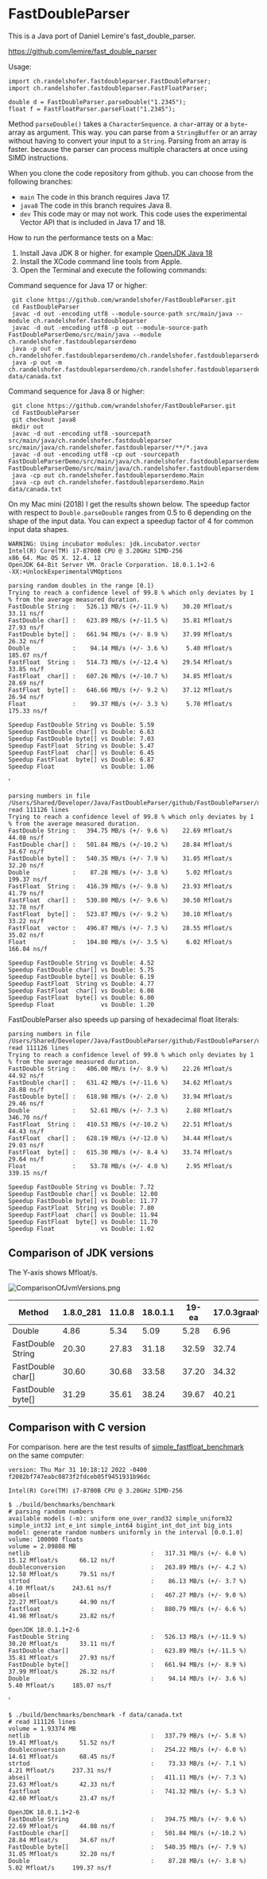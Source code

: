 # FastDoubleParser

This is a Java port of Daniel Lemire's fast_double_parser.

https://github.com/lemire/fast_double_parser

Usage:

    import ch.randelshofer.fastdoubleparser.FastDoubleParser;
    import ch.randelshofer.fastdoubleparser.FastFloatParser;

    double d = FastDoubleParser.parseDouble("1.2345");
    float f = FastFloatParser.parseFloat("1.2345");

Method `parseDouble()` takes a `CharacterSequence`. a `char`-array or a `byte`-array as argument. This way. you can
parse from a `StringBuffer` or an array without having to convert your input to a `String`. Parsing from an array is
faster. because the parser can process multiple characters at once using SIMD instructions.

When you clone the code repository from github. you can choose from the following branches:

- `main` The code in this branch requires Java 17.
- `java8` The code in this branch requires Java 8.
- `dev` This code may or may not work. This code uses the experimental Vector API that is included in Java 17 and 18.

How to run the performance tests on a Mac:

1. Install Java JDK 8 or higher. for example [OpenJDK Java 18](https://jdk.java.net/18/)
2. Install the XCode command line tools from Apple.
3. Open the Terminal and execute the following commands:

Command sequence for Java 17 or higher:

     git clone https://github.com/wrandelshofer/FastDoubleParser.git
     cd FastDoubleParser 
     javac -d out -encoding utf8 --module-source-path src/main/java --module ch.randelshofer.fastdoubleparser    
     javac -d out -encoding utf8 -p out --module-source-path FastDoubleParserDemo/src/main/java --module ch.randelshofer.fastdoubleparserdemo
     java -p out -m ch.randelshofer.fastdoubleparserdemo/ch.randelshofer.fastdoubleparserdemo.Main  
     java -p out -m ch.randelshofer.fastdoubleparserdemo/ch.randelshofer.fastdoubleparserdemo.Main data/canada.txt   

Command sequence for Java 8 or higher:

     git clone https://github.com/wrandelshofer/FastDoubleParser.git
     cd FastDoubleParser 
     git checkout java8
     mkdir out
     javac -d out -encoding utf8 -sourcepath src/main/java/ch.randelshofer.fastdoubleparser src/main/java/ch.randelshofer.fastdoubleparser/**/*.java    
     javac -d out -encoding utf8 -cp out -sourcepath FastDoubleParserDemo/src/main/java/ch.randelshofer.fastdoubleparserdemo FastDoubleParserDemo/src/main/java/ch.randelshofer.fastdoubleparserdemo/**/*.java
     java -cp out ch.randelshofer.fastdoubleparserdemo.Main  
     java -cp out ch.randelshofer.fastdoubleparserdemo.Main data/canada.txt   

On my Mac mini (2018) I get the results shown below. The speedup factor with respect to `Double.parseDouble` ranges from
0.5 to 6 depending on the shape of the input data. You can expect a speedup factor of 4 for common input data shapes.

    WARNING: Using incubator modules: jdk.incubator.vector
    Intel(R) Core(TM) i7-8700B CPU @ 3.20GHz SIMD-256
    x86_64. Mac OS X. 12.4. 12
    OpenJDK 64-Bit Server VM. Oracle Corporation. 18.0.1.1+2-6
    -XX:+UnlockExperimentalVMOptions
    
    parsing random doubles in the range [0.1)
    Trying to reach a confidence level of 99.8 % which only deviates by 1 % from the average measured duration.
    FastDouble String :   526.13 MB/s (+/-11.9 %)    30.20 Mfloat/s    33.11 ns/f
    FastDouble char[] :   623.89 MB/s (+/-11.5 %)    35.81 Mfloat/s    27.93 ns/f
    FastDouble byte[] :   661.94 MB/s (+/- 8.9 %)    37.99 Mfloat/s    26.32 ns/f
    Double            :    94.14 MB/s (+/- 3.6 %)     5.40 Mfloat/s   185.07 ns/f
    FastFloat  String :   514.73 MB/s (+/-12.4 %)    29.54 Mfloat/s    33.85 ns/f
    FastFloat  char[] :   607.26 MB/s (+/-10.7 %)    34.85 Mfloat/s    28.69 ns/f
    FastFloat  byte[] :   646.66 MB/s (+/- 9.2 %)    37.12 Mfloat/s    26.94 ns/f
    Float             :    99.37 MB/s (+/- 3.3 %)     5.70 Mfloat/s   175.33 ns/f
    
    Speedup FastDouble String vs Double: 5.59
    Speedup FastDouble char[] vs Double: 6.63
    Speedup FastDouble byte[] vs Double: 7.03
    Speedup FastFloat  String vs Double: 5.47
    Speedup FastFloat  char[] vs Double: 6.45
    Speedup FastFloat  byte[] vs Double: 6.87
    Speedup Float             vs Double: 1.06

'

    parsing numbers in file /Users/Shared/Developer/Java/FastDoubleParser/github/FastDoubleParser/data/canada.txt
    read 111126 lines
    Trying to reach a confidence level of 99.8 % which only deviates by 1 % from the average measured duration.
    FastDouble String :   394.75 MB/s (+/- 9.6 %)    22.69 Mfloat/s      44.08 ns/f
    FastDouble char[] :   501.84 MB/s (+/-10.2 %)    28.84 Mfloat/s      34.67 ns/f
    FastDouble byte[] :   540.35 MB/s (+/- 7.9 %)    31.05 Mfloat/s      32.20 ns/f
    Double            :    87.28 MB/s (+/- 3.8 %)     5.02 Mfloat/s     199.37 ns/f
    FastFloat  String :   416.39 MB/s (+/- 9.8 %)    23.93 Mfloat/s      41.79 ns/f
    FastFloat  char[] :   530.80 MB/s (+/- 9.6 %)    30.50 Mfloat/s      32.78 ns/f
    FastFloat  byte[] :   523.87 MB/s (+/- 9.2 %)    30.10 Mfloat/s      33.22 ns/f
    FastFloat  vector :   496.87 MB/s (+/- 7.3 %)    28.55 Mfloat/s      35.02 ns/f
    Float             :   104.80 MB/s (+/- 3.5 %)     6.02 Mfloat/s     166.04 ns/f
    
    Speedup FastDouble String vs Double: 4.52
    Speedup FastDouble char[] vs Double: 5.75
    Speedup FastDouble byte[] vs Double: 6.19
    Speedup FastFloat  String vs Double: 4.77
    Speedup FastFloat  char[] vs Double: 6.08
    Speedup FastFloat  byte[] vs Double: 6.00
    Speedup Float             vs Double: 1.20

FastDoubleParser also speeds up parsing of hexadecimal float literals:

    parsing numbers in file /Users/Shared/Developer/Java/FastDoubleParser/github/FastDoubleParser/data/canada_hex.txt
    read 111126 lines
    Trying to reach a confidence level of 99.8 % which only deviates by 1 % from the average measured duration.
    FastDouble String :   406.00 MB/s (+/- 8.9 %)    22.26 Mfloat/s      44.92 ns/f
    FastDouble char[] :   631.42 MB/s (+/-11.6 %)    34.62 Mfloat/s      28.88 ns/f
    FastDouble byte[] :   618.98 MB/s (+/- 2.0 %)    33.94 Mfloat/s      29.46 ns/f
    Double            :    52.61 MB/s (+/- 7.3 %)     2.88 Mfloat/s     346.70 ns/f
    FastFloat  String :   410.53 MB/s (+/-10.2 %)    22.51 Mfloat/s      44.43 ns/f
    FastFloat  char[] :   628.19 MB/s (+/-12.0 %)    34.44 Mfloat/s      29.03 ns/f
    FastFloat  byte[] :   615.30 MB/s (+/- 8.4 %)    33.74 Mfloat/s      29.64 ns/f
    Float             :    53.78 MB/s (+/- 4.0 %)     2.95 Mfloat/s     339.15 ns/f
    
    Speedup FastDouble String vs Double: 7.72
    Speedup FastDouble char[] vs Double: 12.00
    Speedup FastDouble byte[] vs Double: 11.77
    Speedup FastFloat  String vs Double: 7.80
    Speedup FastFloat  char[] vs Double: 11.94
    Speedup FastFloat  byte[] vs Double: 11.70
    Speedup Float             vs Double: 1.02

## Comparison of JDK versions

The Y-axis shows Mfloat/s.

![ComparisonOfJvmVersions.png](ComparisonOfJvmVersions.png)

Method|1.8.0_281|11.0.8|18.0.1.1|19-ea|17.0.3graalvm
---|---|---|---|---|---
Double|4.86|5.34|5.09|5.28|6.96
FastDouble String|20.30|27.83|31.18|32.59|32.74
FastDouble char[]|30.60|30.68|33.58|37.20|34.32
FastDouble byte[]|31.29|35.61|38.24|39.67|40.21

## Comparison with C version

For comparison. here are the test results
of [simple_fastfloat_benchmark](https://github.com/lemire/simple_fastfloat_benchmark)  
on the same computer:

    version: Thu Mar 31 10:18:12 2022 -0400 f2082bf747eabc0873f2fdceb05f9451931b96dc

    Intel(R) Core(TM) i7-8700B CPU @ 3.20GHz SIMD-256

    $ ./build/benchmarks/benchmark
    # parsing random numbers
    available models (-m): uniform one_over_rand32 simple_uniform32 simple_int32 int_e_int simple_int64 bigint_int_dot_int big_ints 
    model: generate random numbers uniformly in the interval [0.0.1.0]
    volume: 100000 floats
    volume = 2.09808 MB 
    netlib                                  :   317.31 MB/s (+/- 6.0 %)    15.12 Mfloat/s      66.12 ns/f 
    doubleconversion                        :   263.89 MB/s (+/- 4.2 %)    12.58 Mfloat/s      79.51 ns/f 
    strtod                                  :    86.13 MB/s (+/- 3.7 %)     4.10 Mfloat/s     243.61 ns/f 
    abseil                                  :   467.27 MB/s (+/- 9.0 %)    22.27 Mfloat/s      44.90 ns/f 
    fastfloat                               :   880.79 MB/s (+/- 6.6 %)    41.98 Mfloat/s      23.82 ns/f 

    OpenJDK 18.0.1.1+2-6
    FastDouble String                       :   526.13 MB/s (+/-11.9 %)    30.20 Mfloat/s      33.11 ns/f
    FastDouble char[]                       :   623.89 MB/s (+/-11.5 %)    35.81 Mfloat/s      27.93 ns/f
    FastDouble byte[]                       :   661.94 MB/s (+/- 8.9 %)    37.99 Mfloat/s      26.32 ns/f
    Double                                  :    94.14 MB/s (+/- 3.6 %)     5.40 Mfloat/s     185.07 ns/f

'

    $ ./build/benchmarks/benchmark -f data/canada.txt
    # read 111126 lines 
    volume = 1.93374 MB 
    netlib                                  :   337.79 MB/s (+/- 5.8 %)    19.41 Mfloat/s      51.52 ns/f 
    doubleconversion                        :   254.22 MB/s (+/- 6.0 %)    14.61 Mfloat/s      68.45 ns/f 
    strtod                                  :    73.33 MB/s (+/- 7.1 %)     4.21 Mfloat/s     237.31 ns/f 
    abseil                                  :   411.11 MB/s (+/- 7.3 %)    23.63 Mfloat/s      42.33 ns/f 
    fastfloat                               :   741.32 MB/s (+/- 5.3 %)    42.60 Mfloat/s      23.47 ns/f 

    OpenJDK 18.0.1.1+2-6
    FastDouble String                       :   394.75 MB/s (+/- 9.6 %)    22.69 Mfloat/s      44.08 ns/f
    FastDouble char[]                       :   501.84 MB/s (+/-10.2 %)    28.84 Mfloat/s      34.67 ns/f
    FastDouble byte[]                       :   540.35 MB/s (+/- 7.9 %)    31.05 Mfloat/s      32.20 ns/f
    Double                                  :    87.28 MB/s (+/- 3.8 %)     5.02 Mfloat/s     199.37 ns/f
